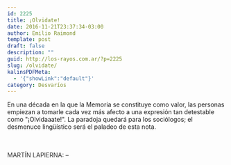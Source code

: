 ```yaml
---
id: 2225
title: ¡Olvidate!
date: 2016-11-21T23:37:34-03:00
author: Emilio Raimond
template: post
draft: false
description: ""
guid: http://los-rayos.com.ar/?p=2225
slug: /olvidate/
kalinsPDFMeta:
  - '{"showLink":"default"}'
category: Desvaríos
---
```

En una década en la que la Memoria se constituye como valor, las personas empiezan a tomarle cada vez más afecto a una expresión tan detestable como "¡Olvidaaate!". La paradoja quedará para los sociólogos; el desmenuce lingüístico será el paladeo de esta nota.

&nbsp;

<span style="color: #333333; font-style: normal; line-height: 24px;">MARTÍN LAPIERNA: &#8211;</span>